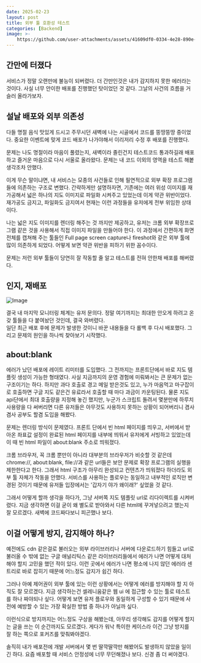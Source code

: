 ```yaml
---
date: 2025-02-23
layout: post
title: 외부 툴 호환성 테스트
categories: [Backend]
image: >-
    https://github.com/user-attachments/assets/41609df0-0334-4e28-890e-c25b815f00d5
---
```


## 간만에 터졌다

서비스가 정말 오랜만에 불능이 되버렸다. 더 간만인것은 내가 감지하지 못한 에러라는 것이다. 사실 너무 안이한 배포를 진행했던 탓이었던 것 같다. 그날의 사건의 흐름을 거슬러 올라가보자.

## 설날 배포와 외부 의존성

다들 명절 음식 맛있게 드시고 주무시던 새벽에 나는 시골에서 코드를 뚱땅뚱땅 중이었다. 중요한 이벤트에 맞게 코드 배포가 나가야해서 이리저리 수정 후 배포를 진행했다. 

문제는 나도 명절이라 마음이 풀렸는지, 새벽이라 졸린건지 테스트코드 통과하길래 배포하고 즐거운 마음으로 다시 서울로 올라왔다. 문제는 내 코드 이외의 영역을 테스트 해봍 생각조차 안했다.

이게 무슨 말이냐면, 내 서비스는 모종의 사건들로 인해 필연적으로 외부 확장 프로그램들에 의존하는 구조로 변했다.
간략하게만 설명하자면, 기존에는 여러 위성 이미지를 재가공해서 넓은 하나의 지도 이미지로 파일화 시켜주고 있었는데 이게 약관 위반이었다.
재가공도 금지고, 파일화도 금지여서 현재는 이런 과정들을 유저에게 전부 위임한 상태이다.

나는 넓은 지도 이미지를 렌더링 해주는 것 까지만 제공하고, 유저는 크롬 외부 확장프로그램 같은 것을 사용해서 직접 이미지 파일을 만들어야 한다. 이 과정에서 간편하게 화면 전체를 캡쳐해 주는 툴들인 Full page screen capture나 fireshot와 같은 외부 툴에 많이 의존하게 되었다.
어떻게 보면 약관 위반을 피하기 위한 꼼수이다.

문제는 저런 외부 툴들이 당연히 잘 작동할 줄 알고 테스트를 전혀 안한채 배포를 해버렸다.

## 인지, 재배포

![Image](https://github.com/user-attachments/assets/a363fb80-383f-4b60-af87-31202f003c38)

결국 내 마지막 모니터링 체계는 유저 문의다. 정말 여기까지는 최대한 안오게 하려고 온갖 툴들을 다 붙여놨던 것인데, 결국 와버렸다.  
일단 최근 배포 후에 문제가 발생한 것이니 바꾼 내용들을 다 롤백 후 다시 배포했다. 그리고 문제의 원인을 하나씩 찾아보기 시작했다.

## about:blank

에러가 났던 배포에 레이트 리미터를 도입했다. 그 전까지는 프론트단에서 바로 지도 템플릿 생성이 가능한 형태였다.
사실 지금까지의 운영 경험에 미뤄봐서는 큰 문제가 없는 구조이기는 하다. 하지만 과다 호출로 경고 메일 받은것도 있고, 누가 마음먹고 마구잡이로 호출하면 구글 지도 같은건 유료라서 호출할 때 마다 과금이 카운팅된다. 물론 지도 api단에서 최대 호출량을 지정해 놓긴 했지만, 누군가 스크립트 돌려서 몇분만에 하루치 사용량을 다 써버리면 다른 유저들은 아무것도 사용하지 못하는 상황이 되어버리니 겸사겸사 공부도 할겸 도입을 해봤다.

문제는 렌더링 방식이 문제였다. 프론트 단에서 빈 html 페이지를 띄우고, 서버에서 받아온 좌표값 설정이 완료된 html 페이지를 내부에 띄워서 유저에게 서빙하고 있었는데 이 때 빈 html 파일이 about:blank 주소로 띄워졌다.

크롬 브라우저, 꼭 크롬 뿐만이 아니라 대부분의 브라우저가 비슷할 것 같은데 chrome://, about:blank, file://과 같은 url들은 보안 문제로 확장 프로그램의 실행을 제한한다고 한다. 그래서 html 구조가 아무리 완성되고 컨텐츠가 띄워졌다 하더라도 외부 툴 자체가 작동을 안했다. 서비스를 사용하는 플로우는 동일하고 내부적인 로직만 변경된 것이기 때문에 유저들 입장에서는 '갑자기 야가 왜이래?' 싶었을 것 같다.

그래서 어떻게 할까 생각을 하다가, 그냥 서버쪽 지도 템플릿 url로 리다이렉트를 시켜버렸다. 지금 생각하면 이걸 굳이 왜 별도로 받아와서 다른 html에 꾸겨넣으려고 했는지 잘 모르겠다. 새벽에 코드짜다보니 피곤했나 보다.

## 이걸 어떻게 방지, 감지해야 하나?

예전에도 cdn 같은걸로 불러오는 외부 라이브러리나 서버에 다운로드하기 힘들고 url로 불러올 수 밖에 없는 구글 애널리틱스 같은 라이브러리들에서 에러가 나면 어떻게 대처해야 할지 고민을 했던 적이 있다. 이런 곳에서 에러가 나면 평소에 나지 않던 에러라 센트리로 바로 잡히기 때문에 어느정도 감지가 쉽긴 하다.

그러나 아예 제어권이 외부 툴에 있는 이런 상황에서는 어떻게 에러를 방지해야 할 지 아직도 잘 모르겠다. 지금 생각하는건 셀레니움같은 웹 ui 에 접근할 수 있는 툴로 테스트를 하나 짜야되나 싶다. 어떻게 보면 유저 플로우와 동일하게 구성할 수 있기 때문에 사전에 예방할 수 있는 가장 확실한 방법 중 하나가 아닐까 싶다. 

이런식으로 방지까지는 어느정도 구상을 해봤는데, 아무리 생각해도 감지를 어떻게 할지는 글을 쓰는 이 순간까지도 모르겠다. 
게다가 워낙 특이한 케이스라 이건 그냥 방지를 잘 하는 쪽으로 포커즈를 맞춰봐야겠다.

솔직히 내가 배포전에 개발 서버에서 몇 번 딸깍딸깍만 해봤어도 발생하지 않았을 일이긴 하다. 요즘 배포할 때 서비스 안정성에 너무 무던해졌나 보다. 신경 좀 더 써야겠다. 